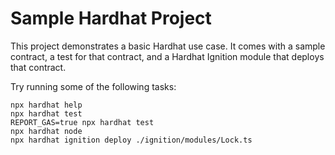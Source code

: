 # Sample Hardhat Project

This project demonstrates a basic Hardhat use case. It comes with a sample contract, a test for that contract, and a Hardhat Ignition module that deploys that contract.

Try running some of the following tasks:

```shell
npx hardhat help
npx hardhat test
REPORT_GAS=true npx hardhat test
npx hardhat node
npx hardhat ignition deploy ./ignition/modules/Lock.ts
```



<!-- $ hardhat deploy --network alfajores --export deployments/contracts.json
Generating typings for: 1 artifacts in dir: typechain-types for target: ethers-v6
Successfully generated 52 typings!
Compiled 1 Solidity file successfully (evm target: constantinople).
NetworkName: alfajores
reusing "RoleManager" at 0x16884C8C6a494527f4541007A46239218e76F661
RoleManager deployed to: 0x16884C8C6a494527f4541007A46239218e76F661
reusing "BaseAsset" at 0x7779C32c796080e2C59A6696EB6afE783911e374
BaseAsset contract deployed to: 0x7779C32c796080e2C59A6696EB6afE783911e374
reusing "Escape" at 0xF6fB332d09763D7419FD463dd171304C96429311
Escape contract deployed to: 0xF6fB332d09763D7419FD463dd171304C96429311
reusing "Reserve" at 0xfa2Ab6F26cd0210F0f1e77Da4be357E129547f5F
Reserve contract deployed to: 0xfa2Ab6F26cd0210F0f1e77Da4be357E129547f5F
reusing "TokenDistributor" at 0x02A61feaCdB52bF45E86E39333aA3BEa818354e5
TokenDistributor deployed to: 0x02A61feaCdB52bF45E86E39333aA3BEa818354e5
reusing "Attorney" at 0x523C9B67F3Dd1C271Ed7D3dfF7DE08538f82A11B
Attorney contract deployed to: 0x523C9B67F3Dd1C271Ed7D3dfF7DE08538f82A11B
reusing "SimpliToken" at 0xFc9685ecaf3063002E97595A5Fe0D037a9d8A75B
SimpliToken deployed to: 0xFc9685ecaf3063002E97595A5Fe0D037a9d8A75B
reusing "Faucet" at 0x8A4AD5c647c7365BB696a6F6dCA1E598dB981db7
Faucet contract deployed to: 0x8A4AD5c647c7365BB696a6F6dCA1E598dB981db7
reusing "Points" at 0xBEfE9A70f4AE058C445EC0A06269aB4aa4356b9F
Points contract deployed to: 0xBEfE9A70f4AE058C445EC0A06269aB4aa4356b9F
reusing "SafeFactory" at 0xa398e5b7Ca6a9F87AE02AEC1B8060A92eF05eD49
SafeFactory deployed to: 0xa398e5b7Ca6a9F87AE02AEC1B8060A92eF05eD49
reusing "WrappedNative" at 0x152238bc1a9498464CA6ad055C4dcD33D495Be64
WrappedNative token deployed to: 0x152238bc1a9498464CA6ad055C4dcD33D495Be64
supportedManagerAndOracleArgs [
  [
    '0xFc9685ecaf3063002E97595A5Fe0D037a9d8A75B',
    '0x152238bc1a9498464CA6ad055C4dcD33D495Be64'
  ],
  '0x16884C8C6a494527f4541007A46239218e76F661',
  [
    {
      latestPrice: 0n,
      timestampOflatestPrice: 0n,
      oracleAddress: '0x022F9dCC73C5Fb43F2b4eF2EF9ad3eDD1D853946',
      pair: 'SIMPL/USD'
    },
    {
      latestPrice: 0n,
      timestampOflatestPrice: 0n,
      oracleAddress: '0x0568fD19986748cEfF3301e55c0eb1E729E0Ab7e',
      pair: 'CELO/USD'
    }
  ]
]
priceQuoteAsset 0x152238bc1a9498464CA6ad055C4dcD33D495Be64
deploying "CeloSupportedAssetManager" (tx: 0x882c66c870e9a8bf130c1790b18958b54be94d3e3a5a5c5b185f7eb05d664774)...: deployed at 0xf278e894173340d1D38260845Cd3e3aCB0fee8fA with 1355707 gas
SupportedAssetManager deployed to: 0xf278e894173340d1D38260845Cd3e3aCB0fee8fA
deploying "FlexpoolFactory" (tx: 0xb2a1c7a09f29f1c2c0f7b3e29f2bf2d991e06af5c3ed6dcde02aed296db6d483)...: deployed at 0x6551B4e0E9E413837bA451a3F3932e5c18711d31 with 5249788 gas
Factory deployed to: 0x6551B4e0E9E413837bA451a3F3932e5c18711d31
deploying "Providers" (tx: 0xa7c0100ca2928a1d6fcebffdd69ffa551b901e0853ffc4446909cde48ab79deb)...: deployed at 0x690195965032438A7E0B0C67E71a1F5027987BEb with 1402338 gas
Providers deployed to: 0x690195965032438A7E0B0C67E71a1F5027987BEb
Price 0
InTime false
Done in 85.76s. -->

<!-- 
"0x205c278cFa62aEd3c3661C58672eC4eD9DDe58C8", Celobased
"0xdFA25197AC1298AaE3B497484e99e98c72b4419a", WrappedAsset
"0x7C0408BC8c6f217fF3D2e89D67f4D7E964ec6282" Providers -->



<!-- C:\Users\Bobman\Desktop\web3\simplifi\contract>yarn deploy-alfa
yarn run v1.22.22
$ hardhat deploy --network alfajores --export deployments/contracts.json && node sync-abis.js
Nothing to compile
No need to generate any newer typings.
reusing "RoleManager" at 0xB255A1e088Dffb63155a8B4baDA12e5572e11376
RoleManager deployed to: 0xB255A1e088Dffb63155a8B4baDA12e5572e11376
reusing "BaseAsset" at 0x210e77886554170bBa347db97CA64E2B9258124E
BaseAsset contract deployed to: 0x210e77886554170bBa347db97CA64E2B9258124E
reusing "Escape" at 0xd7d9d1A748B7f4E1b6146554cA9FA846d400fDae
Escape contract deployed to: 0xd7d9d1A748B7f4E1b6146554cA9FA846d400fDae
reusing "Reserve" at 0x855cf61d408B9c7A94d20324d83ac12e28f3c5E0
Reserve contract deployed to: 0x855cf61d408B9c7A94d20324d83ac12e28f3c5E0
reusing "TokenDistributor" at 0xa952784B6d93ddB16C9b7b1DedE28efe39D14e2f
TokenDistributor deployed to: 0xa952784B6d93ddB16C9b7b1DedE28efe39D14e2f
reusing "Attorney" at 0x424B80b6D7Fa4d6193D813b8564d57a29162174C
Attorney contract deployed to: 0x424B80b6D7Fa4d6193D813b8564d57a29162174C
reusing "SimpliToken" at 0x152f0E7dD92F01E66295ED2214c4B5A6b3737D6C
SimpliToken deployed to: 0x152f0E7dD92F01E66295ED2214c4B5A6b3737D6C
reusing "Faucet" at 0x129568fe5620790B9A04b0CbE639A675Eb542E76
Faucet contract deployed to: 0x129568fe5620790B9A04b0CbE639A675Eb542E76
reusing "Points" at 0x0A8e93768c85e788A3fC67A4Af0d3C98A974c9D7
Points contract deployed to: 0x0A8e93768c85e788A3fC67A4Af0d3C98A974c9D7
deploying "SafeFactory" (tx: 0xb32b43c83d115fad8ec2bdf17f5fb52add53c5524f194e1abd8593dc9e095869)...: deployed at 0x49DD23Df148240b603dcEA49fae6Bd425C0A7EFd with 2048478 gas
SafeFactory deployed to: 0x49DD23Df148240b603dcEA49fae6Bd425C0A7EFd
NetworkName: alfajores
deploying "WrappedNative" (tx: 0xfa6e0b7477ce8f865c801cc42e14464253d78ed445c357ae86bf3d0e45afc70b)...: deployed at 0xC163DC8A8DAb0f6a3a9705df2DE43266eD281b8a with 700853 gas
WrappedNative token deployed to: 0xC163DC8A8DAb0f6a3a9705df2DE43266eD281b8a
deploying "SupportedAssetManager" (tx: 0x2f85138ec383631dfe21924f96106ce6c2975625a6d1aed06e258116bc07ab39)...: deployed at 0xe67EaD1582465d64295698693801493A7b06c7aF with 906829 gas
SupportedAssetManager contract deployed to: 0xe67EaD1582465d64295698693801493A7b06c7aF
Deploying StateManager
deploying "StateManager" (tx: 0x7ad2f2b1d8acb8bba23e9d374164f40ff10476c2d1c84a9db7c60b8a455e886f)...: deployed at 0x2Bb7897aa4AffD7661b5f22b16244b6Eb7CAfD72 with 473932 gas
Factory deployed to: 0x2Bb7897aa4AffD7661b5f22b16244b6Eb7CAfD72
Deploying CeloBased
deploying "CeloBased" (tx: 0xa6812c7bf127baedff0267bc16e105cc7964740394af5ab7d29c6b1aacbd7674)...: deployed at 0x8635ba601A3a519d540a14d773EE09486E584606 with 5283743 gas
Factory deployed to: 0x8635ba601A3a519d540a14d773EE09486E584606
deploying "Providers" (tx: 0xec871e297bb9c99a9076c6bddfd1f1f45f66a3e0da76a8fb1b0f79489aa9c952)...: deployed at 0x813F94222a056B3548bD8C332550d3F79EeA280C with 1781102 gas
Providers deployed to: 0x813F94222a056B3548bD8C332550d3F79EeA280C
Confirmation block 1
Quote 37474773
🔄 Syncing contracts data to Next App...
✅ Data synchronization completed!
Done in 179.50s. -->



<!-- C:\Users\Bobman\Desktop\web3\simplifi\contract>yarn deploy-alfa
yarn run v1.22.22
$ hardhat deploy --network alfajores --export deployments/contracts.json && node sync-abis.js
Nothing to compile
No need to generate any newer typings.
reusing "RoleManager" at 0xB255A1e088Dffb63155a8B4baDA12e5572e11376
RoleManager deployed to: 0xB255A1e088Dffb63155a8B4baDA12e5572e11376
reusing "BaseAsset" at 0x210e77886554170bBa347db97CA64E2B9258124E
BaseAsset contract deployed to: 0x210e77886554170bBa347db97CA64E2B9258124E
reusing "Escape" at 0xd7d9d1A748B7f4E1b6146554cA9FA846d400fDae
Escape contract deployed to: 0xd7d9d1A748B7f4E1b6146554cA9FA846d400fDae
reusing "Reserve" at 0x855cf61d408B9c7A94d20324d83ac12e28f3c5E0
Reserve contract deployed to: 0x855cf61d408B9c7A94d20324d83ac12e28f3c5E0
reusing "TokenDistributor" at 0xa952784B6d93ddB16C9b7b1DedE28efe39D14e2f
TokenDistributor deployed to: 0xa952784B6d93ddB16C9b7b1DedE28efe39D14e2f
reusing "Attorney" at 0x424B80b6D7Fa4d6193D813b8564d57a29162174C
Attorney contract deployed to: 0x424B80b6D7Fa4d6193D813b8564d57a29162174C
reusing "SimpliToken" at 0x152f0E7dD92F01E66295ED2214c4B5A6b3737D6C
SimpliToken deployed to: 0x152f0E7dD92F01E66295ED2214c4B5A6b3737D6C
reusing "Faucet" at 0x02ac9244bDe73DD1324d19F376DDF6fA67Af2b9D
Faucet contract deployed to: 0x02ac9244bDe73DD1324d19F376DDF6fA67Af2b9D
reusing "Points" at 0xcef62f6c3B044527b571b96256F3Af82C65d23E3
Points contract deployed to: 0xcef62f6c3B044527b571b96256F3Af82C65d23E3
reusing "SafeFactory" at 0xCb46c7Ed31555eCdE84F5906881EC0f1cc0CdD03
SafeFactory deployed to: 0xCb46c7Ed31555eCdE84F5906881EC0f1cc0CdD03
NetworkName: alfajores
reusing "WrappedNative" at 0x3039894384187Eb107F9052fef12787BAf133b70
WrappedNative token deployed to: 0x3039894384187Eb107F9052fef12787BAf133b70
reusing "SupportedAssetManager" at 0x3FC994C5FB639F389B083963657d36BF681E0a0A
SupportedAssetManager contract deployed to: 0x3FC994C5FB639F389B083963657d36BF681E0a0A
Deploying StateManager
reusing "StateManager" at 0xe2DcF31F68a678C30e06CBB37ec6a23140F0cec2
Factory deployed to: 0xe2DcF31F68a678C30e06CBB37ec6a23140F0cec2
reusing "CeloBased" at 0x4a5bBda280D38644b08bcBdD413E80ED07faD60d
Factory deployed to: 0x4a5bBda280D38644b08bcBdD413E80ED07faD60d
reusing "Providers" at 0x727ED1dF4421f45456aC04A67275895ED13905E9
Providers deployed to: 0x727ED1dF4421f45456aC04A67275895ED13905E9
Confirmation block 3
Quote 36153132
🔄 Syncing contracts data to Next App...
✅ Data synchronization completed!
Done in 41.10s. -->